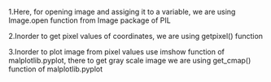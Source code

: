 1.Here, for opening image and assiging it to a variable, we are using Image.open function from Image package of PIL

2.Inorder to get pixel values of coordinates, we are using getpixel() function 

3.Inorder to plot image from pixel values use imshow function of malplotlib.pyplot, there to get gray scale image we are using get_cmap() function of malplotlib.pyplot
